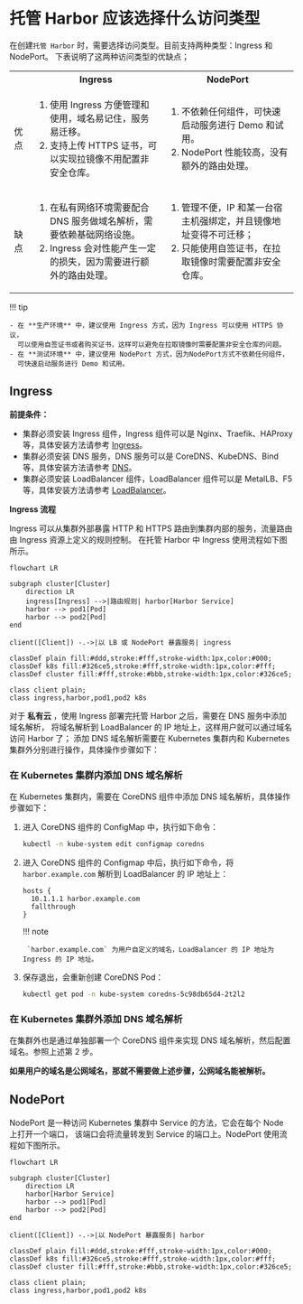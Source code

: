 # 托管 Harbor 应该选择什么访问类型

在创建`托管 Harbor` 时，需要选择访问类型。目前支持两种类型：Ingress 和 NodePort。
下表说明了这两种访问类型的优缺点；

<table>
  <tr>
    <th></th>
    <th>Ingress</th>
    <th>NodePort</th>
  </tr>
  <tr>
    <td>优点</td>
    <td>
      <ol>
        <li>使用 Ingress 方便管理和使用，域名易记住，服务易迁移。</li>
        <li>支持上传 HTTPS 证书，可以实现拉镜像不用配置非安全仓库。</li>
      </ol>
    </td>
    <td>
      <ol>
        <li>不依赖任何组件，可快速启动服务进行 Demo 和试用。</li>
        <li>NodePort 性能较高，没有额外的路由处理。</li>
      </ol>
    </td>
  </tr>
  <tr>
    <td>缺点</td>
    <td>
      <ol>
        <li>在私有网络环境需要配合 DNS 服务做域名解析，需要依赖基础网络设施。</li>
        <li>Ingress 会对性能产生一定的损失，因为需要进行额外的路由处理。</li>
      </ol>
    </td>
    <td>
      <ol>
        <li>管理不便，IP 和某一台宿主机强绑定，并且镜像地址变得不可迁移；</li>
        <li>只能使用自签证书，在拉取镜像时需要配置非安全仓库。</li>
      </ol>
    </td>
  </tr>
</table>

!!! tip

    - 在 **生产环境** 中，建议使用 Ingress 方式，因为 Ingress 可以使用 HTTPS 协议，
      可以使用自签证书或者购买证书，这样可以避免在拉取镜像时需要配置非安全仓库的问题。
    - 在 **测试环境** 中，建议使用 NodePort 方式，因为NodePort方式不依赖任何组件，
      可快速启动服务进行 Demo 和试用。

## Ingress

**前提条件：**

- 集群必须安装 Ingress 组件，Ingress 组件可以是 Nginx、Traefik、HAProxy 等，具体安装方法请参考
  [Ingress](../../network/modules/ingress-nginx/index.md)。
- 集群必须安装 DNS 服务，DNS 服务可以是 CoreDNS、KubeDNS、Bind 等，具体安装方法请参考
  [DNS](https://kubernetes.io/zh-cn/docs/concepts/services-networking/dns-pod-service/)。
- 集群必须安装 LoadBalancer 组件，LoadBalancer 组件可以是 MetalLB、F5 等，具体安装方法请参考
  [LoadBalancer](../../network/modules/metallb/index.md)。

**Ingress 流程**

Ingress 可以从集群外部暴露 HTTP 和 HTTPS 路由到集群内部的服务，流量路由由 Ingress 资源上定义的规则控制。
在托管 Harbor 中 Ingress 使用流程如下图所示。

```mermaid
flowchart LR

subgraph cluster[Cluster]
    direction LR
    ingress[Ingress] -->|路由规则| harbor[Harbor Service]
    harbor --> pod1[Pod]
    harbor --> pod2[Pod]
end

client([Client]) -.->|以 LB 或 NodePort 暴露服务| ingress

classDef plain fill:#ddd,stroke:#fff,stroke-width:1px,color:#000;
classDef k8s fill:#326ce5,stroke:#fff,stroke-width:1px,color:#fff;
classDef cluster fill:#fff,stroke:#bbb,stroke-width:1px,color:#326ce5;

class client plain;
class ingress,harbor,pod1,pod2 k8s
```

对于 **私有云** ，使用 Ingress 部署完托管 Harbor 之后，需要在 DNS 服务中添加域名解析，
将域名解析到 LoadBalancer 的 IP 地址上，这样用户就可以通过域名访问 Harbor 了；
添加 DNS 域名解析需要在 Kubernetes 集群内和 Kubernetes 集群外分别进行操作，具体操作步骤如下：

### 在 Kubernetes 集群内添加 DNS 域名解析

在 Kubernetes 集群内，需要在 CoreDNS 组件中添加 DNS 域名解析，具体操作步骤如下：

1. 进入 CoreDNS 组件的 ConfigMap 中，执行如下命令：

    ```bash
    kubectl -n kube-system edit configmap coredns
    ```

2. 进入 CoreDNS 组件的 Configmap 中后，执行如下命令，将 `harbor.example.com` 解析到 LoadBalancer 的 IP 地址上：

    ```text
    hosts {
      10.1.1.1 harbor.example.com
      fallthrough
    }
    ```

    !!! note

        `harbor.example.com` 为用户自定义的域名，LoadBalancer 的 IP 地址为 Ingress 的 IP 地址。

3. 保存退出，会重新创建 CoreDNS Pod：

    ```bash
    kubectl get pod -n kube-system coredns-5c98db65d4-2t2l2
    ```

### 在 Kubernetes 集群外添加 DNS 域名解析

在集群外也是通过单独部署一个 CoreDNS 组件来实现 DNS 域名解析，然后配置域名。参照上述第 2 步。

**如果用户的域名是公网域名，那就不需要做上述步骤，公网域名能被解析。**

## NodePort

NodePort 是一种访问 Kubernetes 集群中 Service 的方法，它会在每个 Node 上打开一个端口，
该端口会将流量转发到 Service 的端口上。NodePort 使用流程如下图所示。

```mermaid
flowchart LR

subgraph cluster[Cluster]
    direction LR
    harbor[Harbor Service]
    harbor --> pod1[Pod]
    harbor --> pod2[Pod]
end

client([Client]) -.->|以 NodePort 暴露服务| harbor

classDef plain fill:#ddd,stroke:#fff,stroke-width:1px,color:#000;
classDef k8s fill:#326ce5,stroke:#fff,stroke-width:1px,color:#fff;
classDef cluster fill:#fff,stroke:#bbb,stroke-width:1px,color:#326ce5;

class client plain;
class ingress,harbor,pod1,pod2 k8s
```
